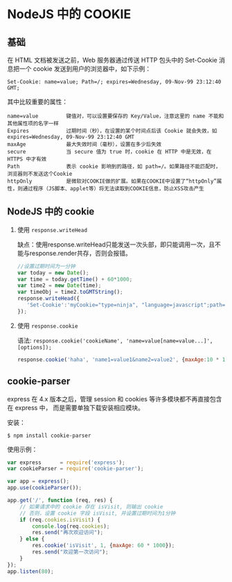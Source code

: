 # NodeJS 中的 COOKIE

## 基础

在 HTML 文档被发送之前，Web 服务器通过传送 HTTP 包头中的 Set-Cookie 消息把一个 cookie 发送到用户的浏览器中，如下示例：

```
Set-Cookie: name=value; Path=/; expires=Wednesday, 09-Nov-99 23:12:40 GMT;
```

其中比较重要的属性：

```
name=value         键值对，可以设置要保存的 Key/Value，注意这里的 name 不能和其他属性项的名字一样
Expires            过期时间（秒），在设置的某个时间点后该 Cookie 就会失效，如 expires=Wednesday, 09-Nov-99 23:12:40 GMT
maxAge             最大失效时间（毫秒），设置在多少后失效
secure             当 secure 值为 true 时，cookie 在 HTTP 中是无效，在 HTTPS 中才有效
Path               表示 cookie 影响到的路径，如 path=/。如果路径不能匹配时，浏览器则不发送这个Cookie
httpOnly           是微软对COOKIE做的扩展。如果在COOKIE中设置了“httpOnly”属性，则通过程序（JS脚本、applet等）将无法读取到COOKIE信息，防止XSS攻击产生
```

## NodeJS 中的 cookie

1.  使用 `response.writeHead`

    缺点：使用response.writeHead只能发送一次头部，即只能调用一次，且不能与response.render共存，否则会报错。

    ```javascript
    //设置过期时间为一分钟
    var today = new Date();
    var time = today.getTime() + 60*1000;
    var time2 = new Date(time);
    var timeObj = time2.toGMTString();
    response.writeHead({
       'Set-Cookie':'myCookie="type=ninja", "language=javascript";path="/";Expires='+timeObj+';httpOnly=true'
    });
    ```

2.  使用 `response.cookie`

    语法: `response.cookie('cookieName', 'name=value[name=value...]',[options]);`

    ```javascript
    response.cookie('haha', 'name1=value1&name2=value2', {maxAge:10 * 1000, path:'/', httpOnly:true});
    ```

## cookie-parser

express 在 4.x 版本之后，管理 session 和 cookies 等许多模块都不再直接包含在 express 中， 而是需要单独下载安装相应模块。

安装：

```
$ npm install cookie-parser
```

使用示例：

```javascript
var express      = require('express');
var cookieParser = require('cookie-parser');

var app = express();
app.use(cookieParser());

app.get('/', function (req, res) {
    // 如果请求中的 cookie 存在 isVisit, 则输出 cookie
    // 否则，设置 cookie 字段 isVisit, 并设置过期时间为1分钟
    if (req.cookies.isVisit) {
        console.log(req.cookies);
        res.send("再次欢迎访问");
    } else {
        res.cookie('isVisit', 1, {maxAge: 60 * 1000});
        res.send("欢迎第一次访问");
    }
});
app.listen(80);
```

